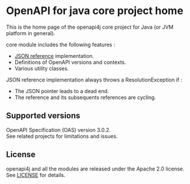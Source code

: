 # OpenAPI for java core project home

This is the home page of the openapi4j core project for Java (or JVM platform in general).

core module includes the following features :
* [JSON reference](https://tools.ietf.org/html/draft-pbryan-zyp-json-ref-03) implementation.
* Definitions of OpenAPI versions and contexts.
* Various utility classes.

JSON reference implementation always throws a ResolutionException if :
* The JSON pointer leads to a dead end.
* The reference and its subsequents references are cycling.

## Supported versions

OpenAPI Specification (OAS) version 3.0.2.  
See related projects for limitations and issues.

## License

openapi4j and all the modules are released under the Apache 2.0 license. See [LICENSE](https://github.com/openapi4j/openapi4j/blob/master/LICENSE.md) for details.
